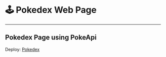 # 🕹 Pokedex Web Page
---
## Pokedex Page using PokeApi

Deploy: [Pokedex](https://canti21.github.io/pokedex/)